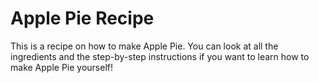 # Apple Pie Recipe

This is a recipe on how to make Apple Pie. You can look at all the ingredients and the step-by-step instructions if you want to learn how to make Apple Pie yourself!